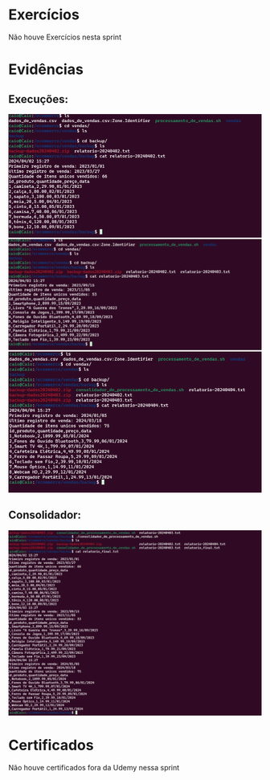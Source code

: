 # Exercícios

Não houve Exercícios nesta sprint

# Evidências

## Execuções:

![execução1](evidencias/Primeira%20execução%20agendada%20dia%2002%20do%2004%20.png)
![execução2](evidencias/Segunda%20execução%20agendada%20dia%2003%20do%2004.png)
![execução3](evidencias/Terceira%20execução%20agendada%20dia%2004%20do%2004.png)

## Consolidador:

![execução](evidencias/Execução%20do%20consolidador_de_processamento_de_vendas.sh%20.png)

# Certificados

Não houve certificados fora da Udemy nessa sprint

